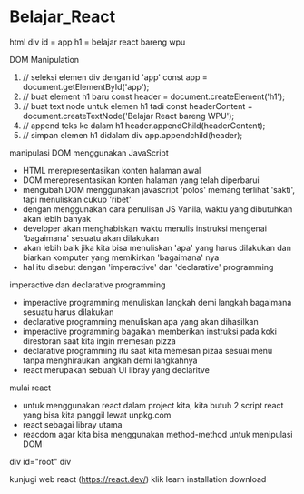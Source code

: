 # Belajar_React

html
div id =  app
h1 = belajar react bareng wpu

DOM Manipulation
1. // seleksi elemen div dengan id 'app'
   const app = document.getElementById('app');
3. // buat element h1 baru
   const header = document.createElement('h1');
5. // buat text node untuk elemen h1 tadi
   const headerContent = document.createTextNode('Belajar React bareng WPU');
7. // append teks ke dalam h1
   header.appendChild(headerContent);
9. // simpan elemen h1 didalam div
    app.appendchild(header);

 manipulasi DOM menggunakan JavaScript
 - HTML merepresentasikan konten halaman awal
 - DOM merepresentasikan konten halaman yang telah diperbarui
 - mengubah DOM menggunakan javascript 'polos' memang terlihat 'sakti', tapi menuliskan cukup 'ribet'
 -  dengan menggunakan cara penulisan JS Vanila, waktu yang dibutuhkan akan lebih banyak
 -  developer akan menghabiskan waktu menulis instruksi mengenai 'bagaimana' sesuatu akan dilakukan
 -  akan lebih baik jika kita bisa menuliskan 'apa' yang harus dilakukan dan biarkan komputer yang memikirkan 'bagaimana' nya
 -  hal itu disebut dengan 'imperactive' dan 'declarative' programming

imperactive dan declarative programming
- imperactive programming menuliskan langkah demi langkah bagaimana sesuatu harus dilakukan
- declarative programming menuliskan apa yang akan dihasilkan
- imperactive programming bagaikan memberikan instruksi pada koki direstoran saat kita ingin memesan pizza
- declarative programming itu saat kita memesan pizaa sesuai menu tanpa menghiraukan langkah demi langkahnya
- react merupakan sebuah UI libray yang declaritve

mulai react 
- untuk menggunakan react dalam project kita, kita butuh 2 script react yang bisa kita panggil lewat unpkg.com
- react sebagai libray utama
- reacdom agar kita bisa menggunakan method-method untuk menipulasi DOM

<html>
   <body>
      div id="root" div 
      <script src:"https://www.unpkg.com/browse/react@18.3.1/"></script> 
      <script src:""></script>
      <script type:"text/javascript">
         const container = document.getElementById('root');
      </script>
   </body> 
</html>

kunjugi web react (https://react.dev/)
klik learn
installation
download

